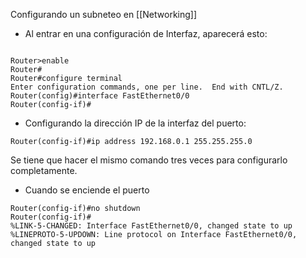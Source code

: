 Configurando un subneteo en [[Networking]]

- Al entrar en una configuración de Interfaz, aparecerá esto:

```

Router>enable
Router#
Router#configure terminal
Enter configuration commands, one per line.  End with CNTL/Z.
Router(config)#interface FastEthernet0/0
Router(config-if)#
```

- Configurando la dirección IP de la interfaz del puerto:

```
Router(config-if)#ip address 192.168.0.1 255.255.255.0
```

Se tiene que hacer el mismo comando tres veces para configurarlo completamente.

- Cuando se enciende el puerto
```
Router(config-if)#no shutdown
Router(config-if)#
%LINK-5-CHANGED: Interface FastEthernet0/0, changed state to up
%LINEPROTO-5-UPDOWN: Line protocol on Interface FastEthernet0/0, changed state to up
```